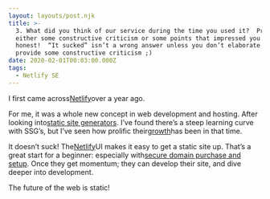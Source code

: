 ```yaml
---
layout: layouts/post.njk
title: >-
  3. What did you think of our service during the time you used it?  Provide
  either some constructive criticism or some points that impressed you.  Be
  honest!  “It sucked” isn’t a wrong answer unless you don’t elaborate and
  provide some constructive criticism ;)
date: 2020-02-01T00:03:00.000Z
tags:
  - Netlify SE
---
```

I first came across[Netlify](https://www.netlify.com/)over a year ago.

For me, it was a whole new concept in web development and hosting. After looking into[static site generators](https://www.staticgen.com/). I’ve found there’s a steep learning curve with SSG’s, but I’ve seen how prolific their[growth](https://github.com/myles/awesome-static-generators)has been in that time.

It doesn’t suck! The[Netlify](https://www.netlify.com/)UI makes it easy to get a static site up. That’s a great start for a beginner: especially with[secure domain purchase and setup](https://www.netlify.com/blog/2018/06/19/buy-and-secure-a-custom-domain-through-netlify/). Once they get momentum; they can develop their site, and dive deeper into development.

The future of the web is static!
